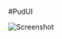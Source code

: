 #PudUI

![Screenshot](https://github.com/user-attachments/assets/8b3c30ef-125c-4bef-bea6-42e418677b63)
